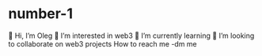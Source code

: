 # number-1
👋 Hi, I’m Oleg 👀 I’m interested in web3 🌱 I’m currently learning 💞️ I’m looking to collaborate on web3 projects  How to reach me -dm me
